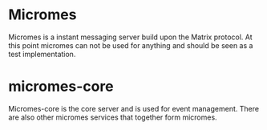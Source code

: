 # Micromes

Micromes is a instant messaging server build upon the Matrix protocol.
At this point micromes can not be used for anything and should be seen as a test implementation.

# micromes-core

Micromes-core is the core server and is used for event management.
There are also other micromes services that together form micromes. 
